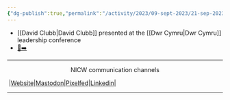 ```yaml
---
{"dg-publish":true,"permalink":"/activity/2023/09-sept-2023/21-sep-2023/"}
---
```


- [[David Clubb\|David Clubb]] presented at the [[Dwr Cymru\|Dwr Cymru]] leadership conference
-  [📸➡️](https://pix.toot.wales/i/web/post/610787341162090193)

***
<p style="text-align: center;">NICW communication channels</p>

󠁧 |[Website](https://nationalinfrastructurecommission.wales)|[Mastodon](https://toot.wales/@NICW)|[Pixelfed](https://pix.toot.wales/NICW)|[Linkedin](https://www.linkedin.com/company/26268509/)|
***
